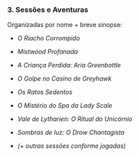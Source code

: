 ###  **3. Sessões e Aventuras**

Organizadas por nome + breve sinopse:

- _O Riacho Corrompido_
    
- _Mistwood Profanada_
    
- _A Criança Perdida: Aria Greenbottle_
    
- _O Golpe no Casino de Greyhawk_
    
- _Os Ratos Sedentos_
    
- _O Mistério do Spa da Lady Scale_
    
- _Vale de Lytharien: O Ritual do Unicórnio_
    
- _Sombras de Iuz: O Drow Chantagista_
    
- _(+ outras sessões conforme jogadas)_


















